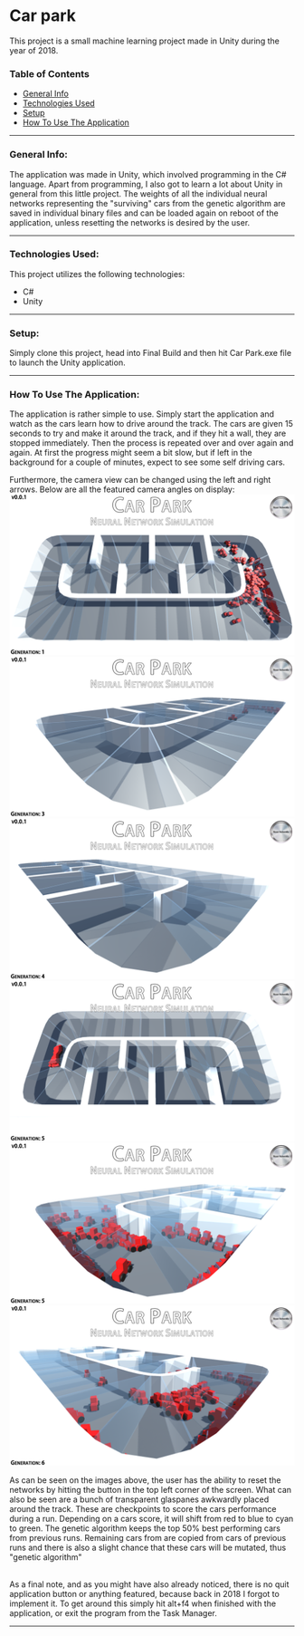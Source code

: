 # Car park
This project is a small machine learning project made in Unity during the year of 2018.
### Table of Contents
- [General Info](#general-info)
- [Technologies Used](#technologies-used)
- [Setup](#setup)
- [How To Use The Application](#how-to-use-the-application)

___

### General Info:
The application was made in Unity, which involved programming in the C# language. Apart from programming, I also got to learn a lot about Unity in general from this little project. The weights of all the individual neural networks representing the "surviving" cars from the genetic algorithm are saved in individual binary files and can be loaded again on reboot of the application, unless resetting the networks is desired by the user.

___

### Technologies Used:
This project utilizes the following technologies:
- C#
- Unity

___

### Setup:
Simply clone this project, head into Final Build and then hit Car Park.exe file to launch the Unity application.

___

### How To Use The Application:
The application is rather simple to use. Simply start the application and watch as the cars learn how to drive around the track. The cars are given 15 seconds to try 
and make it around the track, and if they hit a wall, they are stopped immediately. Then the process is repeated over and over again and again. At first the progress 
might seem a bit slow, but if left in the background for a couple of minutes, expect to see some self driving cars.

Furthermore, the camera view can be changed using the left and right arrows. Below are all the featured camera angles on display:
![Angle 1](https://github.com/Morshok/readme-images/blob/master/Car%20Park/angle1.png)<br>
![Angle 2](https://github.com/Morshok/readme-images/blob/master/Car%20Park/angle2.png)<br>
![Angle 3](https://github.com/Morshok/readme-images/blob/master/Car%20Park/angle3.png)<br>
![Angle 4](https://github.com/Morshok/readme-images/blob/master/Car%20Park/angle4.png)<br>
![Angle 5](https://github.com/Morshok/readme-images/blob/master/Car%20Park/angle5.png)<br>
![Angle 6](https://github.com/Morshok/readme-images/blob/master/Car%20Park/angle6.png)<br>

As can be seen on the images above, the user has the ability to reset the networks by hitting the button in the top left corner of the screen. What can also be seen are a bunch of transparent glaspanes awkwardly placed around the track. These are checkpoints to score the cars performance during a run. Depending on a cars score, it will shift from red to blue to cyan to green. The genetic algorithm keeps the top 50% best performing cars from previous runs. Remaining cars from are copied from cars of previous runs and there is also a slight chance that these cars will be mutated, thus "genetic algorithm"<br><br>

As a final note, and as you might have also already noticed, there is no quit application button or anything featured, because back in 2018 I forgot to implement it. To get around this simply hit alt+f4 when finished with the application, or exit the program from the Task Manager.

___
